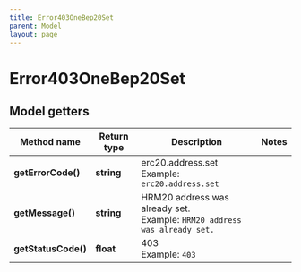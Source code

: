 ```yaml
---
title: Error403OneBep20Set
parent: Model
layout: page
---
```


# Error403OneBep20Set

## Model getters

Method name | Return type | Description | Notes
------------ | ------------- | ------------- | -------------
**getErrorCode()** | **string** | erc20.address.set <br>Example: `erc20.address.set` |
**getMessage()** | **string** | HRM20 address was already set. <br>Example: `HRM20 address was already set.` |
**getStatusCode()** | **float** | 403 <br>Example: `403` |

